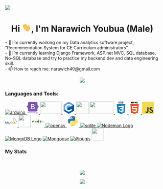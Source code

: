 <!-- ![Github](https://user-images.githubusercontent.com) -->
<img src="https://cdn.discordapp.com/attachments/793757885569564702/872845834952261662/MaleGitProfile.jpg">
<h1 align="center">Hi <img src="https://raw.githubusercontent.com/ABSphreak/ABSphreak/master/gifs/Hi.gif" width="30px">, I'm Narawich Youbua (Male)</h1>
- 🔭 I’m currently working on my Data analytics software project, "Recommendation System for CE Curriculum administrators".
<br>
- 🌱 I’m currently learning Django Framework, ASP.net MVC, SQL database, No-SQL database and try to practice my backend dev and data engineering skill.
<br>
- 📫 How to reach me: narawich49@gmail.com
<br>
<p align="center">
  <a href="https://github.com/DenverCoder1/readme-typing-svg"><img src="https://readme-typing-svg.herokuapp.com?lines=Computer+Engineering+Student;&center=true&width=500&height=50"></a>
</p>


<h3 align="left">Languages and Tools:</h3>
<p align="left"> <a href="https://www.arduino.cc/" target="_blank"> <img src="https://cdn.worldvectorlogo.com/logos/arduino-1.svg" alt="arduino" width="40" height="40"/> </a>
<a href="https://getbootstrap.com" target="_blank"> <img src="https://raw.githubusercontent.com/devicons/devicon/master/icons/bootstrap/bootstrap-plain-wordmark.svg" alt="bootstrap" width="40" height="40"/> </a>
<a href="https://www.w3schools.com/cs/index.php" target="_blank"> <img src="https://www.avenga.com/wp-content/uploads/2020/11/C-Sharp.png" width="70" height="40"> </a>
<a href="https://www.cprogramming.com/" target="_blank"> <img src="https://raw.githubusercontent.com/devicons/devicon/master/icons/c/c-original.svg" alt="c" width="40" height="40"/> </a>
<a href="https://devcenter.heroku.com/categories/reference" target="_blank"><img src="https://www.vectorlogo.zone/logos/heroku/heroku-icon.svg" width="40" height="40"></a>
<a href="https://www.djangoproject.com" target="_blank"><img src="https://miro.medium.com/max/1200/0*00GhkqcPw9PDCXTW.png" width="80" height="40">
<a href="https://www.w3schools.com/css/" target="_blank"> <img src="https://raw.githubusercontent.com/devicons/devicon/master/icons/css3/css3-original-wordmark.svg" alt="css3" width="40" height="40"/> </a>
<a href="https://www.w3.org/html/" target="_blank"> <img src="https://raw.githubusercontent.com/devicons/devicon/master/icons/html5/html5-original-wordmark.svg" alt="html5" width="40" height="40"/> </a>
<a href="https://developer.mozilla.org/en-US/docs/Web/JavaScript" target="_blank"> <img src="https://raw.githubusercontent.com/devicons/devicon/master/icons/javascript/javascript-original.svg" alt="javascript" width="40" height="40"/> </a>
<a href="https://www.mysql.com/" target="_blank"> <img src="https://raw.githubusercontent.com/devicons/devicon/master/icons/mysql/mysql-original-wordmark.svg" alt="mysql" width="40" height="40"/> </a>
<a href="https://docs.microsoft.com/en-us/sql/sql-server/?view=sql-server-ver15" target="_blank"><img src="https://mpng.subpng.com/20180617/sjp/kisspng-microsoft-sql-server-computer-servers-database-5b266b138b8569.0885693515292444355715.jpg" width="40" height="40"/></a>
<a href="https://nodejs.org" target="_blank"> <img src="https://raw.githubusercontent.com/devicons/devicon/master/icons/nodejs/nodejs-original-wordmark.svg" alt="nodejs" width="40" height="40"/> </a>
<a href="https://opencv.org/" target="_blank"> <img src="https://www.vectorlogo.zone/logos/opencv/opencv-icon.svg" alt="opencv" width="40" height="40"/> </a>
<a href="https://www.python.org" target="_blank"> <img src="https://raw.githubusercontent.com/devicons/devicon/master/icons/python/python-original.svg" alt="python" width="40" height="40"/> </a>
<a href="https://www.sqlite.org/" target="_blank"> <img src="https://www.vectorlogo.zone/logos/sqlite/sqlite-icon.svg" alt="sqlite" width="40" height="40"/> </a>
<a href="https://nodemon.io/" target="_blank"> <img src="https://user-images.githubusercontent.com/13700/35731649-652807e8-080e-11e8-88fd-1b2f6d553b2d.png" alt="Nodemon Logo" width="40" height="40"></a>
<a href="https://www.mongodb.com/" target="_blank"><img src="https://docs.mongodb.com/images/mongodb-logo.png" alt="MongoDB Logo" width="100" height="25"></a>
<a href="https://mongoosejs.com/docs/" target="_blank"><img src="https://mongoosejs.com/docs/images/mongoose5_62x30_transparent.png" alt="Mongoose"></a>
<a href="https://pugjs.org/api/getting-started.html" target="_blank"><img src="https://avatars.githubusercontent.com/u/9338635?s=200&amp;v=4" width="40" height="40" alt="@pugjs"></a>
<a href="https://docs.microsoft.com/en-us/aspnet/mvc/overview/getting-started/introduction/getting-started" target="_blank"><img src="https://w7.pngwing.com/pngs/411/817/png-transparent-web-development-net-framework-asp-net-mvc-software-framework-microsoft-blue-angle-logo-thumbnail.png" width="40" height="40"></a>


<br>
<h3>My Stats</h3>
<br>
<p align="center">
  <img align="center" src="https://github-readme-stats.vercel.app/api?username=MashMaleLLO&layout=compact&langs_count=8&theme=dracula">
</p>
<p align="center">
  <img height="180em" src="https://github-readme-stats-eight-theta.vercel.app/api/top-langs/?username=MashMaleLLO&layout=compact&langs_count=8&theme=dracula"/>
</p>

<!--
**MashMaleLLO/MashMaleLLO** is a ✨ _special_ ✨ repository because its `README.md` (this file) appears on your GitHub profile.

Here are some ideas to get you started:

- 🔭 I’m currently working on ...
- 🌱 I’m currently learning ...
- 👯 I’m looking to collaborate on ...
- 🤔 I’m looking for help with ...
- 💬 Ask me about ...
- 📫 How to reach me: ...
- 😄 Pronouns: ...
- ⚡ Fun fact: ...
-->
